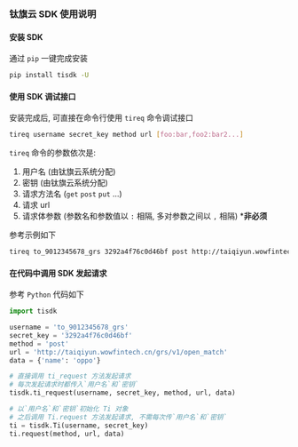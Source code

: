 ### 钛旗云 SDK 使用说明

#### 安装 SDK

通过 `pip` 一键完成安装

```sh
pip install tisdk -U
```

#### 使用 SDK 调试接口

安装完成后, 可直接在命令行使用 `tireq` 命令调试接口

```sh
tireq username secret_key method url [foo:bar,foo2:bar2...]
```

`tireq` 命令的参数依次是:

1. 用户名 (由钛旗云系统分配)
2. 密钥 (由钛旗云系统分配)
3. 请求方法名 (`get` `post` `put` ...)
4. 请求 url
5. 请求体参数 (参数名和参数值以 `:` 相隔, 多对参数之间以 `,` 相隔) ***非必须**

参考示例如下

```sh
tireq to_9012345678_grs 3292a4f76c0d46bf post http://taiqiyun.wowfintech.cn/grs/v1/open_match name:oppo
```

#### 在代码中调用 SDK 发起请求

参考 `Python` 代码如下

```python
import tisdk

username = 'to_9012345678_grs'
secret_key = '3292a4f76c0d46bf'
method = 'post'
url = 'http://taiqiyun.wowfintech.cn/grs/v1/open_match'
data = {'name': 'oppo'}

# 直接调用 ti_request 方法发起请求
# 每次发起请求时都传入`用户名`和`密钥`
tisdk.ti_request(username, secret_key, method, url, data)

# 以`用户名`和`密钥`初始化 Ti 对象
# 之后调用 Ti.request 方法发起请求, 不需每次传`用户名`和`密钥`
ti = tisdk.Ti(username, secret_key)
ti.request(method, url, data)

```

